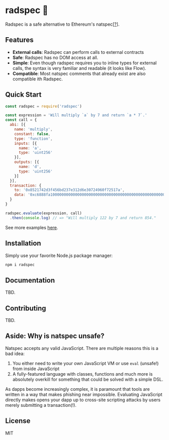 # radspec 🤘

Radspec is a safe alternative to Ethereum's natspec[[?](#aside-why-is-natspec-unsafe)].

## Features

- **External calls**: Radspec can perform calls to external contracts
- **Safe**: Radspec has no DOM access at all.
- **Simple**: Even though radspec requires you to inline types for external calls, the syntax is very familiar and readable (it looks like Flow).
- **Compatible**: Most natspec comments that already exist are also compatible ith Radspec.

## Quick Start

```js
const radspec = require('radspec')

const expression = 'Will multiply `a` by 7 and return `a * 7`.'
const call = {
  abi: [{
    name: 'multiply',
    constant: false,
    type: 'function',
    inputs: [{
      name: 'a',
      type: 'uint256'
    }],
    outputs: [{
      name: 'd',
      type: 'uint256'
    }]
  }],
  transaction: {
    to: '0x8521742d3f456bd237e312d6e30724960f72517a',
    data: '0xc6888fa1000000000000000000000000000000000000000000000000000000000000007a'
  }
}

radspec.evaluate(expression, call)
  .then(console.log) // => "Will multiply 122 by 7 and return 854."
```

See more examples [here](examples).

## Installation

Simply use your favorite Node.js package manager:

```sh
npm i radspec
```

## Documentation

TBD.

## Contributing

TBD.

## Aside: Why is natspec unsafe?

Natspec accepts any valid JavaScript. There are multiple reasons this is a bad idea:

1. You either need to write your own JavaScript VM or use `eval` (unsafe!) from inside JavaScript
2. A fully-featured language with classes, functions and much more is absolutely overkill for something that could be solved with a simple DSL.

As dapps become increasingly complex, it is paramount that tools are written in a way that makes phishing near impossible. Evaluating JavaScript directly makes opens your dapp up to cross-site scripting attacks by users merely submitting a transaction(!).

## License

MIT
